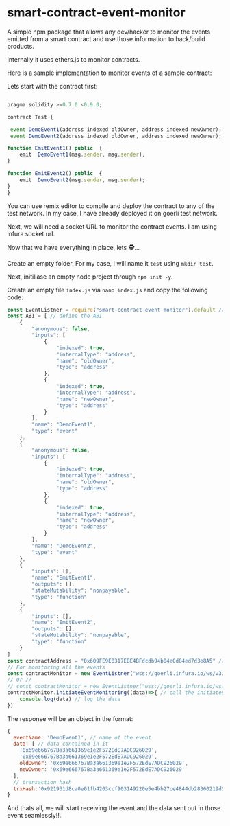 # **smart-contract-event-monitor**

A simple npm package that allows any dev/hacker to monitor the events emitted from a smart contract and use those information to hack/build products.

Internally it uses ethers.js to monitor contracts. 

Here is a sample implementation to monitor events of a sample contract:

Lets start with the contract first: 
```js   

pragma solidity >=0.7.0 <0.9.0;

contract Test {

 event DemoEvent1(address indexed oldOwner, address indexed newOwner);
 event DemoEvent2(address indexed oldOwner, address indexed newOwner);

function EmitEvent1() public  {
    emit  DemoEvent1(msg.sender, msg.sender);
}

function EmitEvent2() public  {
    emit  DemoEvent2(msg.sender, msg.sender);
}
}
```
You can use remix editor to compile and deploy the contract to any of the test network. In my case, I have already deployed it on goerli test network.

Next, we will need a socket URL to monitor the contract events. I am using infura socket url.

Now that we have everything in place, lets 🕵️...

Create an empty folder. For my case, I will name it `test` using `mkdir test`.

Next, initiliase an empty node project through `npm init -y`.

Create an empty file `index.js` via `nano index.js` and copy the following code:

```js
const EventListner = require("smart-contract-event-monitor").default // import the package
const ABI = [ // define the ABI
	{
		"anonymous": false,
		"inputs": [
			{
				"indexed": true,
				"internalType": "address",
				"name": "oldOwner",
				"type": "address"
			},
			{
				"indexed": true,
				"internalType": "address",
				"name": "newOwner",
				"type": "address"
			}
		],
		"name": "DemoEvent1",
		"type": "event"
	},
	{
		"anonymous": false,
		"inputs": [
			{
				"indexed": true,
				"internalType": "address",
				"name": "oldOwner",
				"type": "address"
			},
			{
				"indexed": true,
				"internalType": "address",
				"name": "newOwner",
				"type": "address"
			}
		],
		"name": "DemoEvent2",
		"type": "event"
	},
	{
		"inputs": [],
		"name": "EmitEvent1",
		"outputs": [],
		"stateMutability": "nonpayable",
		"type": "function"
	},
	{
		"inputs": [],
		"name": "EmitEvent2",
		"outputs": [],
		"stateMutability": "nonpayable",
		"type": "function"
	}
]
const contractAddress = "0x609FE9E0317EBE4BFdcdb94b04eCd84ed7d3e8A5" // contract address
// For monitoring all the events
const contractMonitor = new EventListner("wss://goerli.infura.io/ws/v3/<Project Id>",contractAddress,ABI) // initialise
// Or //
// const contractMonitor = new EventListner("wss://goerli.infura.io/ws/v3/<Project Id>",contractAddress,ABI, ['DemoEvent1']) ----> For monitoring a specific event
contractMonitor.initiateEventMonitoring((data)=>{ // call the initiateEventMonitoring to monitor the events
	console.log(data) // log the data
})
```
The response will be an object in the format:
```js
{
  eventName: 'DemoEvent1', // name of the event
  data: [ // data contained in it
    '0x69e666767Ba3a661369e1e2F572EdE7ADC926029',
    '0x69e666767Ba3a661369e1e2F572EdE7ADC926029',
    oldOwner: '0x69e666767Ba3a661369e1e2F572EdE7ADC926029',
    newOwner: '0x69e666767Ba3a661369e1e2F572EdE7ADC926029'
  ],
  // transaction hash
  trxHash:'0x921931d8ca0e01fb4203ccf903149220e5e4bb27ce4844db28360219d57aa510'
}
```

And thats all, we will start receiving the event and the data sent out in those event seamlessly!!.
